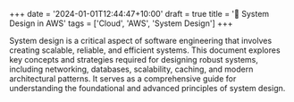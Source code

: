 +++
date = '2024-01-01T12:44:47+10:00'
draft = true
title = '🧩 System Design in AWS'
tags = ['Cloud', 'AWS', 'System Design']
+++

System design is a critical aspect of software engineering that involves creating scalable, reliable, and efficient systems. This document explores key concepts and strategies required for designing robust systems, including networking, databases, scalability, caching, and modern architectural patterns. It serves as a comprehensive guide for understanding the foundational and advanced principles of system design.
